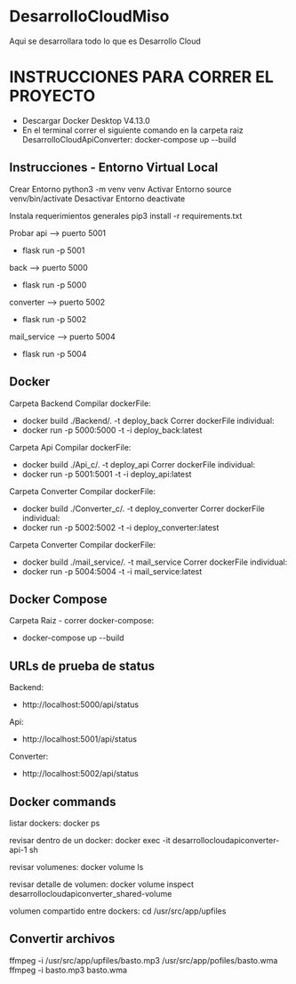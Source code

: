 # DesarrolloCloudMiso
Aqui se desarrollara todo lo que es Desarrollo Cloud

# INSTRUCCIONES PARA CORRER EL PROYECTO

* Descargar Docker Desktop V4.13.0
* En el terminal correr el siguiente comando en la carpeta raiz DesarrolloCloudApiConverter: docker-compose up --build 

## Instrucciones - Entorno Virtual Local

Crear Entorno
python3 -m venv venv
Activar Entorno
source venv/bin/activate
Desactivar Entorno
deactivate

Instala requerimientos generales
pip3 install -r requirements.txt 

Probar
api --> puerto 5001
* flask run -p 5001

back --> puerto 5000 
* flask run -p 5000

converter --> puerto 5002
* flask run -p 5002

mail_service --> puerto 5004
* flask run -p 5004

## Docker
Carpeta Backend
Compilar dockerFile: 
* docker build ./Backend/. -t deploy_back 
Correr dockerFile individual: 
* docker run -p 5000:5000 -t -i deploy_back:latest

Carpeta Api
Compilar dockerFile: 
* docker build ./Api_c/. -t deploy_api 
Correr dockerFile individual: 
* docker run -p 5001:5001 -t -i deploy_api:latest

Carpeta Converter
Compilar dockerFile: 
* docker build ./Converter_c/. -t deploy_converter
Correr dockerFile individual: 
* docker run -p 5002:5002 -t -i deploy_converter:latest

Carpeta Converter
Compilar dockerFile: 
* docker build ./mail_service/. -t mail_service
Correr dockerFile individual: 
* docker run -p 5004:5004 -t -i mail_service:latest


## Docker Compose
Carpeta Raiz - correr docker-compose: 
* docker-compose up --build

## URLs de prueba de status
Backend:
* http://localhost:5000/api/status

Api:
* http://localhost:5001/api/status

Converter:
* http://localhost:5002/api/status


## Docker commands

listar dockers: docker ps

revisar dentro de un docker: docker exec -it desarrollocloudapiconverter-api-1 sh

revisar volumenes: docker volume ls

revisar detalle de volumen: docker volume inspect desarrollocloudapiconverter_shared-volume

volumen compartido entre dockers: cd /usr/src/app/upfiles


## Convertir archivos
ffmpeg -i /usr/src/app/upfiles/basto.mp3 /usr/src/app/pofiles/basto.wma
ffmpeg -i basto.mp3 basto.wma